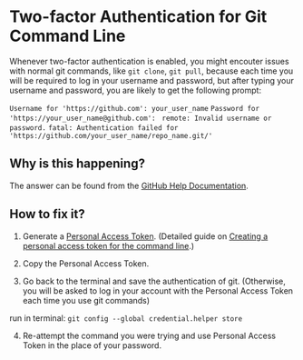 # Two-factor Authentication for Git Command Line

Whenever two-factor authentication is enabled, you might encouter issues with normal git commands, like `git clone`, `git pull`, because each time you will be required to log in your username and password, but after typing your username and password, you are likely to get the following prompt:

`Username for 'https://github.com': your_user_name`
`Password for 'https://your_user_name@github.com': `
`remote: Invalid username or password.`
`fatal: Authentication failed for 'https://github.com/your_user_name/repo_name.git/'`

## Why is this happening?

The answer can be found from the [GitHub Help Documentation](https://docs.github.com/en/github/authenticating-to-github/accessing-github-using-two-factor-authentication#when-youll-be-asked-for-a-personal-access-token-as-a-password).

## How to fix it?

1. Generate a [Personal Access Token](https://github.com/settings/tokens). (Detailed guide on [Creating a personal access token for the command line](https://docs.github.com/en/github/authenticating-to-github/creating-a-personal-access-token).)

2. Copy the Personal Access Token.

3. Go back to the terminal and save the authentication of git. (Otherwise, you will be asked to log in your account with the Personal Access Token each time you use git commands)

run in terminal: `git config --global credential.helper store`

4. Re-attempt the command you were trying and use Personal Access Token in the place of your password.
